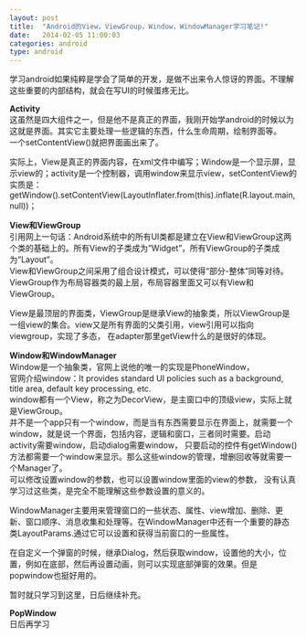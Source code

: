 ```yaml
---
layout: post
title:  "Android的View，ViewGroup，Window，WindowManager学习笔记!"
date:   2014-02-05 11:00:03
categories: android
type: android
---
```


学习android如果纯粹是学会了简单的开发，是做不出来令人惊讶的界面。不理解这些重要的内部结构，就会在写UI的时候蛋疼无比。

**Activity**  
这虽然是四大组件之一，但是他不是真正的界面，我刚开始学android的时候以为这就是界面。其实它主要处理一些逻辑的东西，什么生命周期，绘制界面等。  
一个setContentView()就把界面画出来了。

实际上，View是真正的界面内容，在xml文件中编写；Window是一个显示屏，显示view的；activity是一个控制器，调用window来显示view，setContentView的实质是：  
getWindow().setContentView(LayoutInflater.from(this).inflate(R.layout.main, null))；

**View和ViewGroup**  
引用网上一句话：Android系统中的所有UI类都是建立在View和ViewGroup这两个类的基础上的。所有View的子类成为”Widget”，所有ViewGroup的子类成为”Layout”。  
View和ViewGroup之间采用了组合设计模式，可以使得“部分-整体”同等对待。ViewGroup作为布局容器类的最上层，布局容器里面又可以有View和ViewGroup。

View是最顶层的界面类，ViewGroup是继承View的抽象类，所以ViewGroup是一组view的集合。view又是所有界面的父类引用，view引用可以指向viewgroup，实现了多态，
在adapter那里getView什么的是很好的体现。

**Window和WindowManager**  
Window是一个抽象类，官网上说他的唯一的实现是PhoneWindow，  
官网介绍window：It provides standard UI policies such as a background, title area, default key processing, etc.  
window都有一个View，称之为DecorView，是主窗口中的顶级view，实际上就是ViewGroup。  
并不是一个app只有一个window，而是当有东西需要显示在界面上，就需要一个window，就是说一个界面，包括内容，逻辑和窗口，三者同时需要。启动activity需要window，启动dialog需要window，
只要启动的控件有getWindow()方法都需要一个window来显示。那么这些window的管理，增删回收等就需要一个Manager了。  
可以修改设置window的参数，也可以设置window里面的view的参数，  没有认真学习过这些类，是完全不能理解这些参数设置的意义的。

WindowManager主要用来管理窗口的一些状态、属性、view增加、删除、更新、窗口顺序、消息收集和处理等。在WindowManager中还有一个重要的静态类LayoutParams.通过它可以设置和获得当前窗口的一些属性。

在自定义一个弹窗的时候，继承Dialog，然后获取window，设置他的大小，位置，例如在底部，然后再设置动画，则可以实现底部弹窗的效果。但是popwindow也挺好用的。

暂时就只学习到这里，日后继续补充。

**PopWindow**  
日后再学习